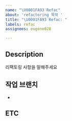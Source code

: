```yaml
---
name: "\U0001FA93 Refac"
about: 'refactoring 뚝딱 '
title: "\U0001FA93 Refac: "
labels: refac
assignees: eugene028

---
```


## Description 
리팩토링 사항을 말해주세요

## 작업 브랜치
-

## ETC
